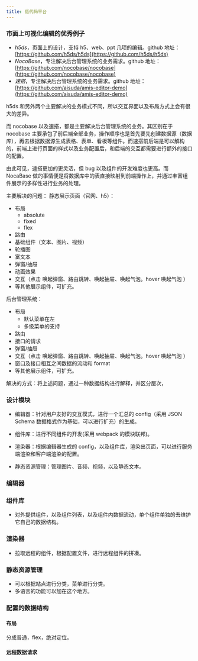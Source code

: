 ```yaml
---
title: 低代码平台
---
```


### 市面上可视化编辑的优秀例子

- _h5ds_，页面上的设计，支持 h5、web、ppt 几项的编辑。github 地址：[https://github.com/h5ds/h5ds](https://github.com/h5ds/h5ds)
- _NocoBase_，专注解决后台管理系统的业务需求。github 地址：[https://github.com/nocobase/nocobase](https://github.com/nocobase/nocobase)
- _速搭_，专注解决后台管理系统的业务需求。github 地址：[https://github.com/aisuda/amis-editor-demo](https://github.com/aisuda/amis-editor-demo)

h5ds 和另外两个主要解决的业务模式不同，所以交互界面以及布局方式上会有很大的差异。

而 nocobase 以及速搭，都是主要解决后台管理系统的业务。其区别在于 nocobase 主要承包了前后端全部业务，操作顺序也是首先要先创建数据源（数据库），再去根据数据源生成表格、表单、看板等组件。而速搭前后端是可以解构的，前端上进行页面的样式以及业务配置后，和后端的交互都需要进行额外的接口的配置。

由此可见，速搭更加的更灵活，但 bug 以及组件的开发难度也更高。而 NocaBase 做的事情便是将数据库中的表直接映射到前端操作上，并通过丰富组件展示的多样性进行业务的处理。

主要解决的问题：
静态展示页面（官网、h5）：

- 布局
  - absolute
  - fixed
  - flex
- 路由
- 基础组件（文本、图片、视频）
- 轮播图
- 富文本
- 弹窗/抽屉
- 动画效果
- 交互（点击 唤起弹窗、路由跳转、唤起抽屉、唤起气泡。hover 唤起气泡 ）
- 等其他展示组件，可扩充。

后台管理系统：

- 布局
  - 默认菜单在左
  - 多级菜单的支持
- 路由
- 接口的请求
- 弹窗/抽屉
- 交互（点击 唤起弹窗、路由跳转、唤起抽屉、唤起气泡。hover 唤起气泡 ）
- 窗口及接口相互之间数据的流动和 format
- 等其他展示组件，可扩充。

解决的方式：将上述问题，通过一种数据结构进行解释，并区分层次，

### 设计模块

- 编辑器：针对用户友好的交互模式，进行一个汇总的 config（采用 JSON Schema 数据格式作为基础，可以进行扩充）的生成。

- 组件库：进行不同组件的开发(采用 webpack 的模块联邦)。

- 渲染器：根据编辑器生成的 config，以及组件库，渲染出页面，可以进行服务端渲染和客户端渲染的配置。

- 静态资源管理：管理图片、音频、视频，以及静态文本。

### 编辑器

### 组件库

- 对外提供组件，以及组件列表，以及组件内数据流动，单个组件单独的去维护它自己的数据结构。

### 渲染器

- 拉取远程的组件，根据配置文件，进行远程组件的拼凑。

### 静态资源管理

- 可以根据站点进行分类，菜单进行分类。
- 多语言的功能可以加在这个地方。

### 配置的数据结构

#### 布局

分成普通，flex，绝对定位。

#### 远程数据请求

####
